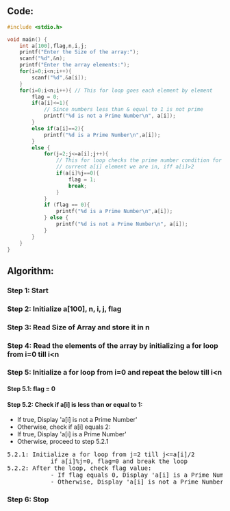 ## Code:
```c
#include <stdio.h>

void main() {
    int a[100],flag,n,i,j;
    printf("Enter the Size of the array:");
    scanf("%d",&n);
    printf("Enter the array elements:");
    for(i=0;i<n;i++){
        scanf("%d",&a[i]);
    }
    for(i=0;i<n;i++){ // This for loop goes each element by element
        flag = 0;
        if(a[i]<=1){
            // Since numbers less than & equal to 1 is not prime
            printf("%d is not a Prime Number\n", a[i]);
        }
        else if(a[i]==2){
            printf("%d is a Prime Number\n",a[i]);
        }
        else {
            for(j=2;j<=a[i];j++){
                // This for loop checks the prime number condition for the 
                // current a[i] element we are in, iff a[i]>2
                if(a[i]%j==0){
                    flag = 1;
                    break;
                }
            }
            if (flag == 0){
                printf("%d is a Prime Number\n",a[i]);
            } else {
                printf("%d is not a Prime Number\n", a[i]);
            }
        }
    }
}
```

## Algorithm:

### Step 1: Start
### Step 2: Initialize a[100], n, i, j, flag
### Step 3: Read Size of Array and store it in n
### Step 4: Read the elements of the array by initializing a for loop from i=0 till i<n
### Step 5: Initialize a for loop from i=0 and repeat the below till i<n
#### Step 5.1: flag = 0
#### Step 5.2: Check if a[i] is less than or equal to 1:
- If true, Display 'a[i] is not a Prime Number'
- Otherwise, check if a[i] equals 2:
- If true, Display 'a[i] is a Prime Number'
- Otherwise, proceed to step 5.2.1
<pre>
5.2.1: Initialize a for loop from j=2 till j<=a[i]/2
            if a[i]%j=0, flag=0 and break the loop
5.2.2: After the loop, check flag value:
            - If flag equals 0, Display 'a[i] is a Prime Number'
            - Otherwise, Display 'a[i] is not a Prime Number'
</pre>
### Step 6: Stop

